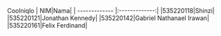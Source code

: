   Coolniqlo
| NIM|Nama| 
| ------------- |:-------------:| 
|535220118|Shinzi|
|535220121|Jonathan Kennedy| 
|535220142|Gabriel Nathanael Irawan|
|535220161|Felix Ferdinand|
